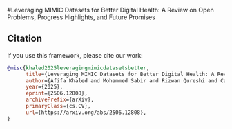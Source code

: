 #Leveraging MIMIC Datasets for Better Digital Health: A Review on Open Problems, Progress Highlights, and Future Promises








## Citation
If you use this framework, please cite our work:

```bibtex
@misc{khaled2025leveragingmimicdatasetsbetter,
      title={Leveraging MIMIC Datasets for Better Digital Health: A Review on Open Problems, Progress Highlights, and Future Promises}, 
      author={Afifa Khaled and Mohammed Sabir and Rizwan Qureshi and Camillo Maria Caruso and Valerio Guarrasi and Suncheng Xiang and S Kevin Zhou},
      year={2025},
      eprint={2506.12808},
      archivePrefix={arXiv},
      primaryClass={cs.CV},
      url={https://arxiv.org/abs/2506.12808}, 
}
